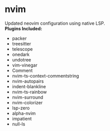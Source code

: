 # nvim
Updated neovim configuration using native LSP.  
**Plugins Included:**  
+ packer  
+ treesitter  
+ telescope  
+ onedark  
+ undotree  
+ vim-vinegar  
+ Comment  
+ nvim-ts-context-commentstring  
+ nvim-autopairs  
+ indent-blankline  
+ nvim-ts-rainbow  
+ nvim-surround  
+ nvim-colorizer  
+ lsp-zero  
+ alpha-nvim  
+ impatient  
+ null-ls  
